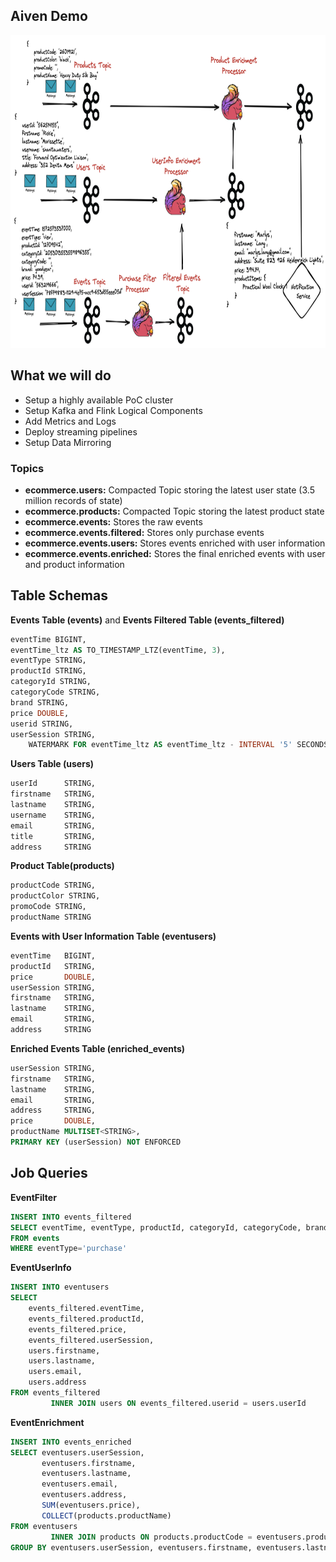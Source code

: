 Aiven Demo
-----------

<p align="center">
    <img src="images/pipeline.png" width="1000" height="500">
</p>

What we will do
---------------
- Setup a highly available PoC cluster
- Setup Kafka and Flink Logical Components
- Add Metrics and Logs
- Deploy streaming pipelines
- Setup Data Mirroring

### Topics
- **ecommerce.users:** Compacted Topic storing the latest user state (3.5 million records of state)
- **ecommerce.products:** Compacted Topic storing the latest product state
- **ecommerce.events:** Stores the raw events
- **ecommerce.events.filtered:** Stores only purchase events
- **ecommerce.events.users:** Stores events enriched with user information
- **ecommerce.events.enriched:** Stores the final enriched events with user and product information

Table Schemas
-----------------
**Events Table (events)** and **Events Filtered Table (events_filtered)**
```sql
eventTime BIGINT,
eventTime_ltz AS TO_TIMESTAMP_LTZ(eventTime, 3),
eventType STRING,
productId STRING,
categoryId STRING,
categoryCode STRING,
brand STRING,
price DOUBLE,
userid STRING,
userSession STRING,
    WATERMARK FOR eventTime_ltz AS eventTime_ltz - INTERVAL '5' SECONDS
```

**Users Table (users)** 
```sql
userId      STRING,
firstname   STRING,
lastname    STRING,
username    STRING,
email       STRING,
title       STRING,
address     STRING
```

**Product Table(products)**
```sql
productCode STRING,
productColor STRING,
promoCode STRING,
productName STRING
```

**Events with User Information Table (eventusers)**
```sql
eventTime   BIGINT,
productId   STRING,
price       DOUBLE,
userSession STRING,
firstname   STRING,
lastname    STRING,
email       STRING,
address     STRING
```

**Enriched Events Table (enriched_events)**
```sql
userSession STRING,
firstname   STRING,
lastname    STRING,
email       STRING,
address     STRING,
price       DOUBLE,
productName MULTISET<STRING>,
PRIMARY KEY (userSession) NOT ENFORCED
```

Job Queries
-----------
**EventFilter**
```sql
INSERT INTO events_filtered
SELECT eventTime, eventType, productId, categoryId, categoryCode, brand, price, userid, userSession
FROM events
WHERE eventType='purchase'
```

**EventUserInfo**
```sql
INSERT INTO eventusers
SELECT
    events_filtered.eventTime,
    events_filtered.productId,
    events_filtered.price,
    events_filtered.userSession,
    users.firstname,
    users.lastname,
    users.email,
    users.address
FROM events_filtered
         INNER JOIN users ON events_filtered.userid = users.userId
```


**EventEnrichment**
```sql
INSERT INTO events_enriched
SELECT eventusers.userSession,
       eventusers.firstname,
       eventusers.lastname,
       eventusers.email,
       eventusers.address,
       SUM(eventusers.price),
       COLLECT(products.productName)
FROM eventusers
         INNER JOIN products ON products.productCode = eventusers.productId
GROUP BY eventusers.userSession, eventusers.firstname, eventusers.lastname, eventusers.email, eventusers.address, products.productName
```